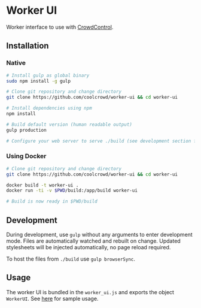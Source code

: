 # Worker UI
Worker interface to use with [CrowdControl](https://github.com/coolcrowd/object-service).

## Installation

### Native

```bash
# Install gulp as global binary
sudo npm install -g gulp

# Clone git repository and change directory
git clone https://github.com/coolcrowd/worker-ui && cd worker-ui

# Install dependencies using npm
npm install

# Build default version (human readable output)
gulp production

# Configure your web server to serve ./build (see development section for alternative)
```

### Using Docker

```bash
# Clone git repository and change directory
git clone https://github.com/coolcrowd/worker-ui && cd worker-ui

docker build -t worker-ui .
docker run -ti -v $PWD/build:/app/build worker-ui

# Build is now ready in $PWD/build
```

## Development

During development, use `gulp` without any arguments to enter development mode.
Files are automatically watched and rebuilt on change.
Updated stylesheets will be injected automatically, no page reload required.

To host the files from `./build` use `gulp browserSync`.

## Usage

The worker UI is bundled in the `worker_ui.js` and exports the object `WorkerUI`.
See [here](src/index.html) for sample usage.
